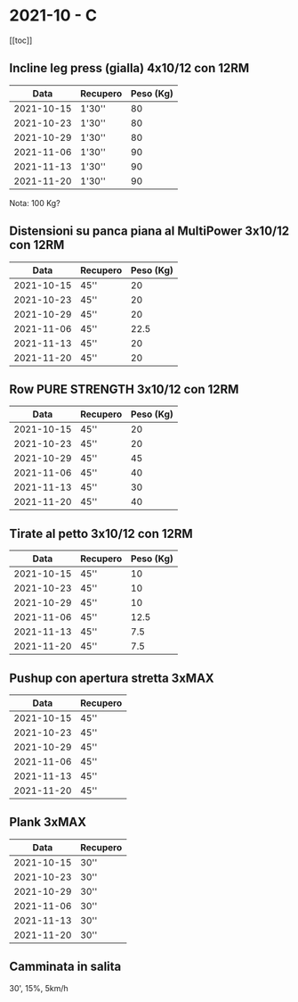 # 2021-10 - C

[[toc]]

## Incline leg press (gialla) 4x10/12 con 12RM

| Data       | Recupero | Peso (Kg) |
| ---------- | -------- | --------- |
| 2021-10-15 |   1'30'' |        80 |
| 2021-10-23 |   1'30'' |        80 |
| 2021-10-29 |   1'30'' |        80 |
| 2021-11-06 |   1'30'' |        90 |
| 2021-11-13 |   1'30'' |        90 |
| 2021-11-20 |   1'30'' |        90 |

Nota: 100 Kg?

## Distensioni su panca piana al MultiPower 3x10/12 con 12RM

| Data       | Recupero | Peso (Kg) |
| ---------- | -------- | --------- |
| 2021-10-15 |     45'' |        20 |
| 2021-10-23 |     45'' |        20 |
| 2021-10-29 |     45'' |        20 |
| 2021-11-06 |     45'' |      22.5 |
| 2021-11-13 |     45'' |        20 |
| 2021-11-20 |     45'' |        20 |

## Row PURE STRENGTH 3x10/12 con 12RM

| Data       | Recupero | Peso (Kg) |
| ---------- | -------- | --------- |
| 2021-10-15 |     45'' |        20 |
| 2021-10-23 |     45'' |        20 |
| 2021-10-29 |     45'' |        45 |
| 2021-11-06 |     45'' |        40 |
| 2021-11-13 |     45'' |        30 |
| 2021-11-20 |     45'' |        40 |

## Tirate al petto 3x10/12 con 12RM

| Data       | Recupero | Peso (Kg) |
| ---------- | -------- | --------- |
| 2021-10-15 |     45'' |        10 |
| 2021-10-23 |     45'' |        10 |
| 2021-10-29 |     45'' |        10 |
| 2021-11-06 |     45'' |      12.5 |
| 2021-11-13 |     45'' |       7.5 |
| 2021-11-20 |     45'' |       7.5 |

## Pushup con apertura stretta 3xMAX

| Data       | Recupero |
| ---------- | -------- |
| 2021-10-15 |     45'' |
| 2021-10-23 |     45'' |
| 2021-10-29 |     45'' |
| 2021-11-06 |     45'' |
| 2021-11-13 |     45'' |
| 2021-11-20 |     45'' |

## Plank 3xMAX

| Data       | Recupero |
| ---------- | -------- |
| 2021-10-15 |     30'' |
| 2021-10-23 |     30'' |
| 2021-10-29 |     30'' |
| 2021-11-06 |     30'' |
| 2021-11-13 |     30'' |
| 2021-11-20 |     30'' |

## Camminata in salita

30', 15%, 5km/h
